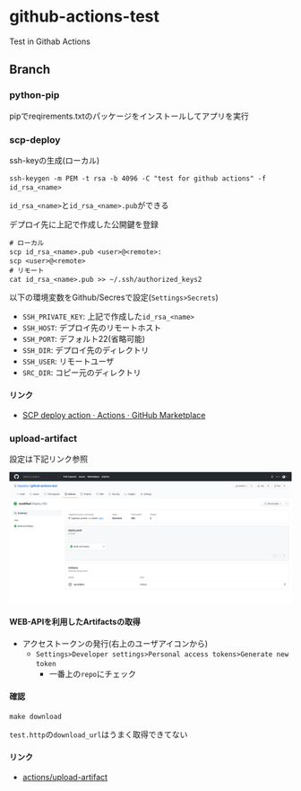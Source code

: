 # github-actions-test

Test in Githab Actions

## Branch

### python-pip

pipでreqirements.txtのパッケージをインストールしてアプリを実行

### scp-deploy

ssh-keyの生成(ローカル)

```shell
ssh-keygen -m PEM -t rsa -b 4096 -C "test for github actions" -f id_rsa_<name>
```

`id_rsa_<name>`と`id_rsa_<name>.pub`ができる

デプロイ先に上記で作成した公開鍵を登録

```shell
# ローカル
scp id_rsa_<name>.pub <user>@<remote>:
scp <user>@<remote>
# リモート
cat id_rsa_<name>.pub >> ~/.ssh/authorized_keys2 
```

以下の環境変数をGithub/Secresで設定(`Settings>Secrets`)

* `SSH_PRIVATE_KEY`: 上記で作成した`id_rsa_<name>`
* `SSH_HOST`: デプロイ先のリモートホスト
* `SSH_PORT`: デフォルト22(省略可能)
* `SSH_DIR`: デプロイ先のディレクトリ
* `SSH_USER`: リモートユーザ
* `SRC_DIR`: コピー元のディレクトリ

#### リンク

* [SCP deploy action · Actions · GitHub Marketplace](https://github.com/marketplace/actions/scp-deploy-action)

### upload-artifact

設定は下記リンク参照

![作成されたArtifacts](screenshot.png)

#### WEB-APIを利用したArtifactsの取得

* アクセストークンの発行(右上のユーザアイコンから)
  * `Settings>Developer settings>Personal access tokens>Generate new token`
    * 一番上の`repo`にチェック

#### 確認

```shell
make download
```

`test.http`の`download_url`はうまく取得できてない

#### リンク

* [actions/upload\-artifact](https://github.com/actions/upload-artifact)
